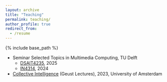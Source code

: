 ```yaml
---
layout: archive
title: "Teaching"
permalink: teaching/
author_profile: true
redirect_from:
  - /resume
---
```


{% include base_path %}

<!-- * [Recommender Systems](../recsys), TU Delft -->
* Seminar Selected Topics in Multimedia Computing, TU Delft
  * [DSAIT4235](https://www.studyguide.tudelft.nl/a101_displayCourse.do?course_id=70142), 2025
  * [IN4314](https://www.studyguide.tudelft.nl/a101_displayCourse.do?course_id=67792), 2024
* [Collective Intelligence](https://studiegids.uva.nl/xmlpages/page/2023-2024/zoek-vak/vak/109288) (Geust Lectures), 2023, University of Amsterdam